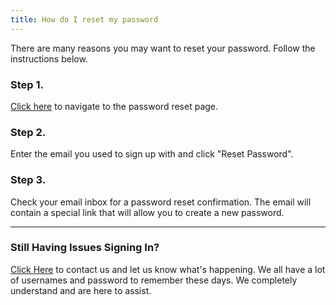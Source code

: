 ```yaml
---
title: How do I reset my password
---
```


There are many reasons you may want to reset your password. Follow the instructions below.

### Step 1.

[Click here](/admin/#/password-reset) to navigate to the password reset page.

### Step 2.

Enter the email you used to sign up with and click "Reset Password".

### Step 3.

Check your email inbox for a password reset confirmation. The email will contain a special
link that will allow you to create a new password.

---

### Still Having Issues Signing In?

[Click Here](/contact) to contact us and let us know what's happening. We all have a lot of
usernames and password to remember these days. We completely understand and are here to assist.
